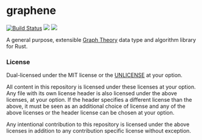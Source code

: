 
# graphene
[![Build Status](https://travis-ci.org/Emoun/graphene.svg?branch=master)](https://travis-ci.org/Emoun/graphene)
[![](http://meritbadge.herokuapp.com/graphene)](https://crates.io/crates/graphene)
[![](https://docs.rs/graphene/badge.svg)](https://docs.rs/graphene)

A general purpose, extensible [Graph Theory](https://en.wikipedia.org/wiki/Graph_theory)
data type and algorithm library for Rust.



### License

Dual-licensed under the MIT license or the [UNLICENSE](http://unlicense.org/) at your option.

All content in this repository is licensed under these licenses at your option. Any file with its own license
header is also licensed under the above licenses, at your option. If the header specifies a different
license than the above, it must be seen as an additional choice of license and any of the above licenses
or the header license can be chosen at your option.

Any intentional contribution to this repository is licensed under the above licenses in addition
to any contribution specific license without exception.





